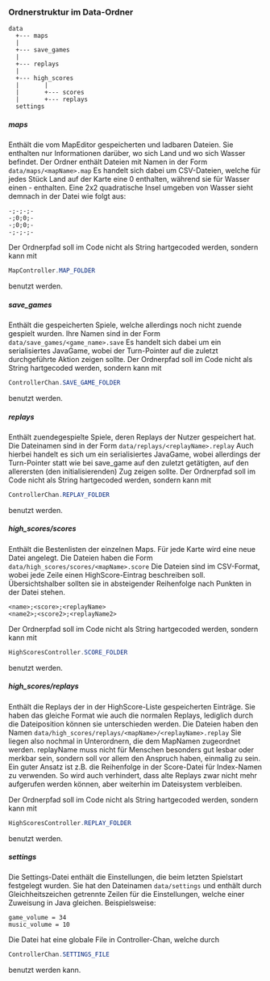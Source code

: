 ### Ordnerstruktur im Data-Ordner

```
data
  +--- maps
  |
  +--- save_games
  |
  +--- replays
  |
  +--- high_scores
  |       |
  |       +--- scores
  |       +--- replays
  settings
```

##### maps
Enthält die vom MapEditor gespeicherten und ladbaren Dateien. Sie enthalten nur Informationen darüber, wo sich Land und
wo sich Wasser befindet. Der Ordner enthält Dateien mit Namen in der Form
```data/maps/<mapName>.map```
Es handelt sich dabei um CSV-Dateien, welche für jedes Stück Land auf der Karte eine 0 enthalten, während sie für Wasser
einen - enthalten. Eine 2x2 quadratische Insel umgeben von Wasser sieht demnach in der Datei wie folgt aus:
```
-;-;-;-
-;0;0;-
-;0;0;-
-;-;-;-
```
Der Ordnerpfad soll im Code nicht als String hartgecoded werden, sondern kann mit
```java
MapController.MAP_FOLDER
```
benutzt werden.

##### save_games
Enthält die gespeicherten Spiele, welche allerdings noch nicht zuende gespielt wurden. Ihre Namen sind in der Form
```data/save_games/<game_name>.save```
Es handelt sich dabei um ein serialisiertes JavaGame, wobei der Turn-Pointer auf die zuletzt durchgeführte Aktion zeigen
sollte.
Der Ordnerpfad soll im Code nicht als String hartgecoded werden, sondern kann mit
```java
ControllerChan.SAVE_GAME_FOLDER
```
benutzt werden.

##### replays
Enthält zuendegespielte Spiele, deren Replays der Nutzer gespeichert hat. Die Dateinamen sind in der Form
```data/replays/<replayName>.replay```
Auch hierbei handelt es sich um ein serialisiertes JavaGame, wobei allerdings der Turn-Pointer statt wie bei save_game
auf den zuletzt getätigten, auf den allerersten (den initialisierenden) Zug zeigen sollte.
Der Ordnerpfad soll im Code nicht als String hartgecoded werden, sondern kann mit
```java
ControllerChan.REPLAY_FOLDER
```
benutzt werden.

##### high_scores/scores
Enthält die Bestenlisten der einzelnen Maps. Für jede Karte wird eine neue Datei angelegt. Die Dateien haben die Form
```data/high_scores/scores/<mapName>.score```
Die Dateien sind im CSV-Format, wobei jede Zeile einen HighScore-Eintrag beschreiben soll. Übersichtshalber sollten
sie in absteigender Reihenfolge nach Punkten in der Datei stehen.
```
<name>;<score>;<replayName>
<name2>;<score2>;<replayName2>
```
Der Ordnerpfad soll im Code nicht als String hartgecoded werden, sondern kann mit
```java
HighScoresController.SCORE_FOLDER
```
benutzt werden.

##### high_scores/replays
Enthält die Replays der in der HighScore-Liste gespeicherten Einträge. Sie haben das gleiche Format wie auch die normalen
Replays, lediglich durch die Dateiposition können sie unterschieden werden. Die Dateien haben den Namen
```data/high_scores/replays/<mapName>/<replayName>.replay```
Sie liegen also nochmal in Unterordnern, die dem MapNamen zugeordnet werden. replayName muss nicht für Menschen besonders
gut lesbar oder merkbar sein, sondern soll vor allem den Anspruch haben, einmalig zu sein. Ein guter Ansatz ist z.B. die
Reihenfolge in der Score-Datei für Index-Namen zu verwenden. So wird auch verhindert, dass alte Replays zwar nicht mehr
aufgerufen werden können, aber weiterhin im Dateisystem verbleiben.

Der Ordnerpfad soll im Code nicht als String hartgecoded werden, sondern kann mit
```java
HighScoresController.REPLAY_FOLDER
```
benutzt werden.

##### settings
Die Settings-Datei enthält die Einstellungen, die beim letzten Spielstart festgelegt wurden. Sie hat den Dateinamen
```data/settings```
und enthält durch Gleichheitszeichen getrennte Zeilen für die Einstellungen, welche einer Zuweisung in Java gleichen.
Beispielsweise:
```
game_volume = 34
music_volume = 10
```

Die Datei hat eine globale File in Controller-Chan, welche durch
```java
ControllerChan.SETTINGS_FILE
```
benutzt werden kann.
